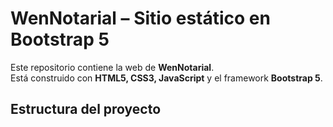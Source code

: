 # WenNotarial – Sitio estático en Bootstrap 5

Este repositorio contiene la web de **WenNotarial**.  
Está construido con **HTML5, CSS3, JavaScript** y el framework **Bootstrap 5**.

## Estructura del proyecto


